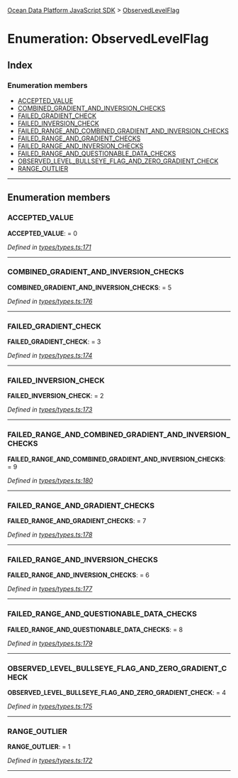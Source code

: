 [Ocean Data Platform JavaScript SDK](../README.md) > [ObservedLevelFlag](../enums/observedlevelflag.md)

# Enumeration: ObservedLevelFlag

## Index

### Enumeration members

* [ACCEPTED_VALUE](observedlevelflag.md#accepted_value)
* [COMBINED_GRADIENT_AND_INVERSION_CHECKS](observedlevelflag.md#combined_gradient_and_inversion_checks)
* [FAILED_GRADIENT_CHECK](observedlevelflag.md#failed_gradient_check)
* [FAILED_INVERSION_CHECK](observedlevelflag.md#failed_inversion_check)
* [FAILED_RANGE_AND_COMBINED_GRADIENT_AND_INVERSION_CHECKS](observedlevelflag.md#failed_range_and_combined_gradient_and_inversion_checks)
* [FAILED_RANGE_AND_GRADIENT_CHECKS](observedlevelflag.md#failed_range_and_gradient_checks)
* [FAILED_RANGE_AND_INVERSION_CHECKS](observedlevelflag.md#failed_range_and_inversion_checks)
* [FAILED_RANGE_AND_QUESTIONABLE_DATA_CHECKS](observedlevelflag.md#failed_range_and_questionable_data_checks)
* [OBSERVED_LEVEL_BULLSEYE_FLAG_AND_ZERO_GRADIENT_CHECK](observedlevelflag.md#observed_level_bullseye_flag_and_zero_gradient_check)
* [RANGE_OUTLIER](observedlevelflag.md#range_outlier)

---

## Enumeration members

<a id="accepted_value"></a>

###  ACCEPTED_VALUE

**ACCEPTED_VALUE**:  = 0

*Defined in [types/types.ts:171](https://github.com/C4IROcean/ODP-sdk-js/blob/26e019a/source/types/types.ts#L171)*

___
<a id="combined_gradient_and_inversion_checks"></a>

###  COMBINED_GRADIENT_AND_INVERSION_CHECKS

**COMBINED_GRADIENT_AND_INVERSION_CHECKS**:  = 5

*Defined in [types/types.ts:176](https://github.com/C4IROcean/ODP-sdk-js/blob/26e019a/source/types/types.ts#L176)*

___
<a id="failed_gradient_check"></a>

###  FAILED_GRADIENT_CHECK

**FAILED_GRADIENT_CHECK**:  = 3

*Defined in [types/types.ts:174](https://github.com/C4IROcean/ODP-sdk-js/blob/26e019a/source/types/types.ts#L174)*

___
<a id="failed_inversion_check"></a>

###  FAILED_INVERSION_CHECK

**FAILED_INVERSION_CHECK**:  = 2

*Defined in [types/types.ts:173](https://github.com/C4IROcean/ODP-sdk-js/blob/26e019a/source/types/types.ts#L173)*

___
<a id="failed_range_and_combined_gradient_and_inversion_checks"></a>

###  FAILED_RANGE_AND_COMBINED_GRADIENT_AND_INVERSION_CHECKS

**FAILED_RANGE_AND_COMBINED_GRADIENT_AND_INVERSION_CHECKS**:  = 9

*Defined in [types/types.ts:180](https://github.com/C4IROcean/ODP-sdk-js/blob/26e019a/source/types/types.ts#L180)*

___
<a id="failed_range_and_gradient_checks"></a>

###  FAILED_RANGE_AND_GRADIENT_CHECKS

**FAILED_RANGE_AND_GRADIENT_CHECKS**:  = 7

*Defined in [types/types.ts:178](https://github.com/C4IROcean/ODP-sdk-js/blob/26e019a/source/types/types.ts#L178)*

___
<a id="failed_range_and_inversion_checks"></a>

###  FAILED_RANGE_AND_INVERSION_CHECKS

**FAILED_RANGE_AND_INVERSION_CHECKS**:  = 6

*Defined in [types/types.ts:177](https://github.com/C4IROcean/ODP-sdk-js/blob/26e019a/source/types/types.ts#L177)*

___
<a id="failed_range_and_questionable_data_checks"></a>

###  FAILED_RANGE_AND_QUESTIONABLE_DATA_CHECKS

**FAILED_RANGE_AND_QUESTIONABLE_DATA_CHECKS**:  = 8

*Defined in [types/types.ts:179](https://github.com/C4IROcean/ODP-sdk-js/blob/26e019a/source/types/types.ts#L179)*

___
<a id="observed_level_bullseye_flag_and_zero_gradient_check"></a>

###  OBSERVED_LEVEL_BULLSEYE_FLAG_AND_ZERO_GRADIENT_CHECK

**OBSERVED_LEVEL_BULLSEYE_FLAG_AND_ZERO_GRADIENT_CHECK**:  = 4

*Defined in [types/types.ts:175](https://github.com/C4IROcean/ODP-sdk-js/blob/26e019a/source/types/types.ts#L175)*

___
<a id="range_outlier"></a>

###  RANGE_OUTLIER

**RANGE_OUTLIER**:  = 1

*Defined in [types/types.ts:172](https://github.com/C4IROcean/ODP-sdk-js/blob/26e019a/source/types/types.ts#L172)*

___

